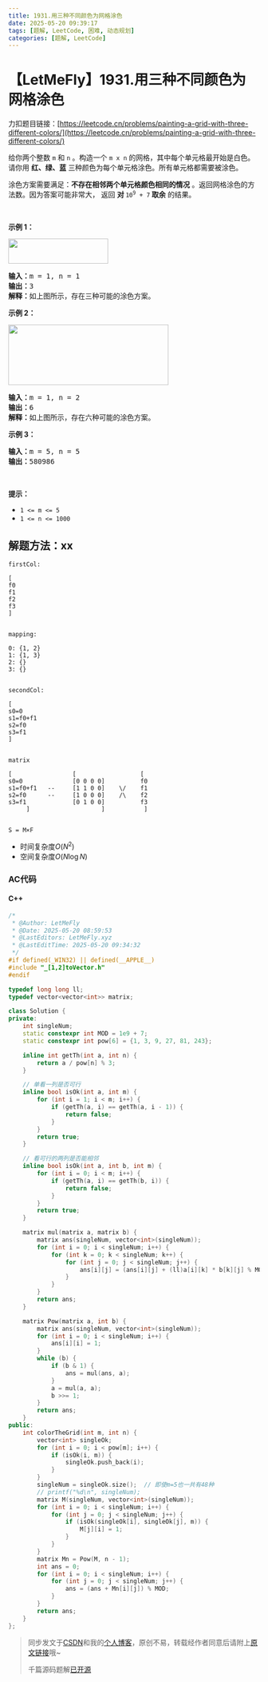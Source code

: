 ```yaml
---
title: 1931.用三种不同颜色为网格涂色
date: 2025-05-20 09:39:17
tags: [题解, LeetCode, 困难, 动态规划]
categories: [题解, LeetCode]
---
```


# 【LetMeFly】1931.用三种不同颜色为网格涂色

力扣题目链接：[https://leetcode.cn/problems/painting-a-grid-with-three-different-colors/](https://leetcode.cn/problems/painting-a-grid-with-three-different-colors/)

<p>给你两个整数 <code>m</code> 和 <code>n</code> 。构造一个 <code>m x n</code> 的网格，其中每个单元格最开始是白色。请你用 <strong>红、绿、蓝</strong> 三种颜色为每个单元格涂色。所有单元格都需要被涂色。</p>

<p>涂色方案需要满足：<strong>不存在相邻两个单元格颜色相同的情况</strong> 。返回网格涂色的方法数。因为答案可能非常大， 返回 <strong>对 </strong><code>10<sup>9</sup> + 7</code><strong> 取余</strong> 的结果。</p>

<p> </p>

<p><strong>示例 1：</strong></p>
<img alt="" src="https://assets.leetcode.com/uploads/2021/06/22/colorthegrid.png" style="width: 200px; height: 50px;" />
<pre>
<strong>输入：</strong>m = 1, n = 1
<strong>输出：</strong>3
<strong>解释：</strong>如上图所示，存在三种可能的涂色方案。
</pre>

<p><strong>示例 2：</strong></p>
<img alt="" src="https://assets.leetcode.com/uploads/2021/06/22/copy-of-colorthegrid.png" style="width: 321px; height: 121px;" />
<pre>
<strong>输入：</strong>m = 1, n = 2
<strong>输出：</strong>6
<strong>解释：</strong>如上图所示，存在六种可能的涂色方案。
</pre>

<p><strong>示例 3：</strong></p>

<pre>
<strong>输入：</strong>m = 5, n = 5
<strong>输出：</strong>580986
</pre>

<p> </p>

<p><strong>提示：</strong></p>

<ul>
	<li><code>1 <= m <= 5</code></li>
	<li><code>1 <= n <= 1000</code></li>
</ul>


    
## 解题方法：xx

```
firstCol:

[
f0
f1
f2
f3
]


mapping:

0: {1, 2}
1: {1, 3}
2: {}
3: {}


secondCol:

[
s0=0
s1=f0+f1
s2=f0
s3=f1
]


matrix

[                 [                  [ 
s0=0              [0 0 0 0]          f0
s1=f0+f1   --     [1 1 0 0]    \/    f1
s2=f0      --     [1 0 0 0]    /\    f2
s3=f1             [0 1 0 0]          f3
     ]                    ]           ]


S = M×F
```

+ 时间复杂度$O(N^2)$
+ 空间复杂度$O(N\log N)$

### AC代码

#### C++

```cpp
/*
 * @Author: LetMeFly
 * @Date: 2025-05-20 08:59:53
 * @LastEditors: LetMeFly.xyz
 * @LastEditTime: 2025-05-20 09:34:32
 */
#if defined(_WIN32) || defined(__APPLE__)
#include "_[1,2]toVector.h"
#endif

typedef long long ll;
typedef vector<vector<int>> matrix;

class Solution {
private:
    int singleNum;
    static constexpr int MOD = 1e9 + 7;
    static constexpr int pow[6] = {1, 3, 9, 27, 81, 243};

    inline int getTh(int a, int n) {
        return a / pow[n] % 3;
    }

    // 单看一列是否可行
    inline bool isOk(int a, int m) {
        for (int i = 1; i < m; i++) {
            if (getTh(a, i) == getTh(a, i - 1)) {
                return false;
            }
        }
        return true;
    }

    // 看可行的两列是否能相邻
    inline bool isOk(int a, int b, int m) {
        for (int i = 0; i < m; i++) {
            if (getTh(a, i) == getTh(b, i)) {
                return false;
            }
        }
        return true;
    }

    matrix mul(matrix a, matrix b) {
        matrix ans(singleNum, vector<int>(singleNum));
        for (int i = 0; i < singleNum; i++) {
            for (int k = 0; k < singleNum; k++) {
                for (int j = 0; j < singleNum; j++) {
                    ans[i][j] = (ans[i][j] + (ll)a[i][k] * b[k][j] % MOD) % MOD;
                }
            }
        }
        return ans;
    }

    matrix Pow(matrix a, int b) {
        matrix ans(singleNum, vector<int>(singleNum));
        for (int i = 0; i < singleNum; i++) {
            ans[i][i] = 1;
        }
        while (b) {
            if (b & 1) {
                ans = mul(ans, a);
            }
            a = mul(a, a);
            b >>= 1;
        }
        return ans;
    }
public:
    int colorTheGrid(int m, int n) {
        vector<int> singleOk;
        for (int i = 0; i < pow[m]; i++) {
            if (isOk(i, m)) {
                singleOk.push_back(i);
            }
        }
        singleNum = singleOk.size();  // 即使m=5也一共有48种
        // printf("%d\n", singleNum);
        matrix M(singleNum, vector<int>(singleNum));
        for (int i = 0; i < singleNum; i++) {
            for (int j = 0; j < singleNum; j++) {
                if (isOk(singleOk[i], singleOk[j], m)) {
                    M[j][i] = 1;
                }
            }
        }
        matrix Mn = Pow(M, n - 1);
        int ans = 0;
        for (int i = 0; i < singleNum; i++) {
            for (int j = 0; j < singleNum; j++) {
                ans = (ans + Mn[i][j]) % MOD;
            }
        }
        return ans;
    }
};
```

> 同步发文于[CSDN](https://letmefly.blog.csdn.net/article/details/--------------------------)和我的[个人博客](https://blog.letmefly.xyz/)，原创不易，转载经作者同意后请附上[原文链接](https://blog.letmefly.xyz/2025/05/20/LeetCode%201931.%E7%94%A8%E4%B8%89%E7%A7%8D%E4%B8%8D%E5%90%8C%E9%A2%9C%E8%89%B2%E4%B8%BA%E7%BD%91%E6%A0%BC%E6%B6%82%E8%89%B2/)哦~
>
> 千篇源码题解[已开源](https://github.com/LetMeFly666/LeetCode)
